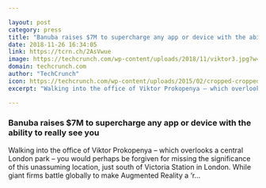 ```yaml
---

layout: post
category: press
title: "Banuba raises $7M to supercharge any app or device with the ability to really see you"
date: 2018-11-26 16:34:05
link: https://tcrn.ch/2AsVwue
image: https://techcrunch.com/wp-content/uploads/2018/11/viktor3.jpg?w=600
domain: techcrunch.com
author: "TechCrunch"
icon: https://techcrunch.com/wp-content/uploads/2015/02/cropped-cropped-favicon-gradient.png?w=180
excerpt: "Walking into the office of Viktor Prokopenya – which overlooks a central London park – you would perhaps be forgiven for missing the significance of this unassuming location, just south of Victoria Station in London. While giant firms battle globally to make Augmented Reality a ‘r…"

---
```


### Banuba raises $7M to supercharge any app or device with the ability to really see you

Walking into the office of Viktor Prokopenya – which overlooks a central London park – you would perhaps be forgiven for missing the significance of this unassuming location, just south of Victoria Station in London. While giant firms battle globally to make Augmented Reality a ‘r…